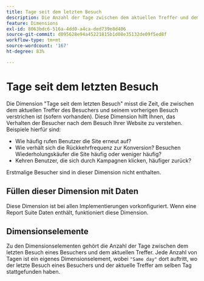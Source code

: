 ```yaml
---
title: Tage seit dem letzten Besuch
description: Die Anzahl der Tage zwischen dem aktuellen Treffer und dem letzten Besuch.
feature: Dimensions
exl-id: 8063bdc6-516a-4dd0-a4ca-ded739e8d406
source-git-commit: d095628e94a45221815b1d08e35132de09f5ed8f
workflow-type: tm+mt
source-wordcount: '167'
ht-degree: 83%

---
```


# Tage seit dem letzten Besuch

Die Dimension &quot;Tage seit dem letzten Besuch&quot;[](overview.md) misst die Zeit, die zwischen dem aktuellen Treffer des Besuchers und seinem vorherigen Besuch verstrichen ist (sofern vorhanden). Diese Dimension hilft Ihnen, das Verhalten der Besucher nach dem Besuch Ihrer Website zu verstehen. Beispiele hierfür sind:

* Wie häufig rufen Benutzer die Site erneut auf?
* Wie verhält sich die Rückkehrfrequenz zur Konversion? Besuchen Wiederholungskäufer die Site häufig oder weniger häufig?
* Kehren Benutzer, die sich durch Kampagnen klicken, häufiger zurück?

Erstmalige Besucher sind in dieser Dimension nicht enthalten.

## Füllen dieser Dimension mit Daten

Diese Dimension ist bei allen Implementierungen vorkonfiguriert. Wenn eine Report Suite Daten enthält, funktioniert diese Dimension.

## Dimensionselemente

Zu den Dimensionselementen gehört die Anzahl der Tage zwischen dem letzten Besuch eines Besuchers und dem aktuellen Treffer. Jede Anzahl von Tagen ist ein eigenes Dimensionselement, wobei `"Same day"` dort auftritt, wo der letzte Besuch eines Besuchers und der aktuelle Treffer am selben Tag stattgefunden haben.

